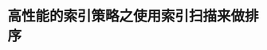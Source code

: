 高性能的索引策略之使用索引扫描来做排序
================================================================================
